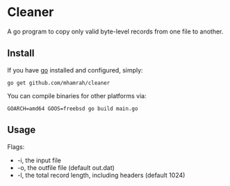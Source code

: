 # Cleaner

A go program to copy only valid byte-level records from one file to another.

## Install

If you have [go](golang.org) installed and configured, simply:

```
go get github.com/mhamrah/cleaner
```

You can compile binaries for other platforms via:

```
GOARCH=amd64 GOOS=freebsd go build main.go
```

## Usage

Flags:

* -i, the input file
* -o, the outfile file (default out.dat)
* -l, the total record length, including headers (default 1024)


